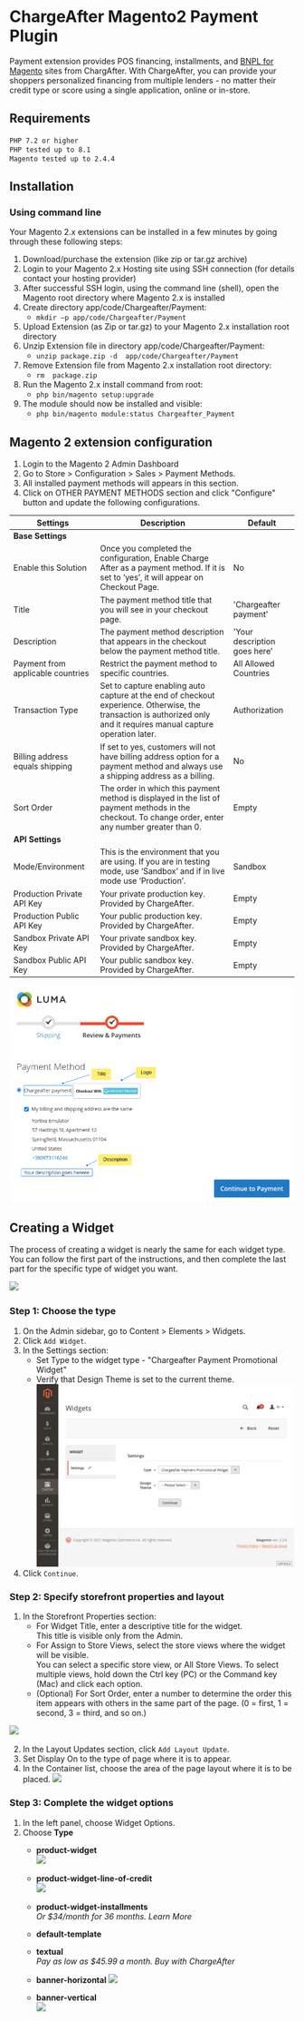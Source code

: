 # ChargeAfter Magento2 Payment Plugin

Payment extension provides POS financing, installments, and [BNPL for Magento](https://chargeafter.com/magento-consumer-financing/) sites from ChargAfter.  With ChargeAfter, you can provide your shoppers personalized financing from multiple lenders - no matter their credit type or score using a single application, online or in-store.

## Requirements

    PHP 7.2 or higher
    PHP tested up to 8.1
    Magento tested up to 2.4.4

## Installation
### Using command line

Your Magento 2.x extensions can be installed in a few minutes by going through these following steps:

1. Download/purchase the extension (like zip or tar.gz archive)
2. Login to your Magento 2.x Hosting site using SSH connection (for details contact your hosting provider)
3. After successful SSH login, using the command line (shell), open the Magento root directory where Magento 2.x is installed
4. Create directory app/code/Chargeafter/Payment:
    - `mkdir –p app/code/Chargeafter/Payment`
5. Upload Extension (as Zip or tar.gz) to your Magento 2.x installation root directory
6. Unzip Extension file in directory app/code/Chargeafter/Payment:
    - `unzip package.zip -d  app/code/Chargeafter/Payment`
7. Remove  Extension file from  Magento 2.x installation root directory:
    - `rm  package.zip`
8. Run the Magento 2.x install command from root:
    - `php bin/magento setup:upgrade`
9. The module should now be installed and visible:
    - `php bin/magento module:status Chargeafter_Payment`

## Magento 2 extension configuration

1. Login to the Magento 2 Admin Dashboard
2. Go to Store > Configuration > Sales > Payment Methods.
3. All installed payment methods will appears in this section.
4. Click on OTHER PAYMENT METHODS section and click "Configure" button and update the following configurations.  

| Settings                          | Description                                                                                                                                                           | Default                      |
|-----------------------------------|-----------------------------------------------------------------------------------------------------------------------------------------------------------------------|------------------------------|
| **Base Settings**                 |                                                                                                                                                                       |                              |
| Enable this Solution              | Once you completed the configuration, Enable Charge After as a payment method. If it is set to ‘yes’, it will appear on Checkout Page.                                | No                           |
| Title                             | The payment method title that you will see in your checkout page.                                                                                                     | 'Chargeafter payment'        |
| Description                       | The payment method description that appears in the checkout below the payment method title.                                                                           | 'Your description goes here' |
| Payment from applicable countries | Restrict the payment method to specific countries.                                                                                                                    | All Allowed Countries        |
| Transaction Type                  | Set to capture enabling auto capture at the end of checkout experience. Otherwise, the transaction is authorized only and it requires manual capture operation later. | Authorization                |
| Billing address equals shipping   | If set to yes, customers will not have billing address option for a payment method and always use a shipping address as a billing.                                    | No                           |
| Sort Order                        | The order in which this payment method is displayed in the list of payment methods in the checkout. To change order, enter any number greater than 0.                 | Empty                        |
| **API Settings**                  |                                                                                                                                                                       |                              |
| Mode/Environment                  | This is the environment that you are using. If you are in testing mode, use ‘Sandbox’ and if in live mode use ‘Production’.                                           | Sandbox                      |
| Production Private API Key        | Your private production key. Provided by ChargeAfter.                                                                                                                 | Empty                        |
| Production Public API Key         | Your public production key. Provided by ChargeAfter.                                                                                                                  | Empty                        |
| Sandbox Private API Key           | Your private sandbox key. Provided by ChargeAfter.                                                                                                                    | Empty                        |
| Sandbox Public API Key            | Your public sandbox key. Provided by ChargeAfter.                                                                                                                     | Empty                        |
![img.png](README/img.png)

## Creating a Widget

The process of creating a widget is nearly the same for each widget type. You can follow the first part of the instructions, and then complete the last part for the specific type of widget you want.

![](https://docs.magento.com/user-guide/images/images/widgets.png)

### Step 1: Choose the type

1. On the Admin sidebar, go to Content > Elements > Widgets.
2. Click `Add Widget`.
3. In the Settings section:
    - Set Type to the widget type - "Chargeafter Payment Promotional Widget"
    - Verify that Design Theme is set to the current theme.
![README/img2.png](README/img2.png)
4. Click `Continue`.

### Step 2: Specify storefront properties and layout

1. In the Storefront Properties section:
    - For Widget Title, enter a descriptive title for the widget.  
      This title is visible only from the Admin.
    - For Assign to Store Views, select the store views where the widget will be visible.  
      You can select a specific store view, or All Store Views. To select multiple views, hold down the Ctrl key (PC) or the Command key (Mac) and click each option.
    - (Optional) For Sort Order, enter a number to determine the order this item appears with others in the same part of the page. (0 = first, 1 = second, 3 = third, and so on.)

![](https://docs.magento.com/user-guide/images/images/widget-storefront-properties.png)

2. In the Layout Updates section, click `Add Layout Update`.
3. Set Display On to the type of page where it is to appear.
4. In the Container list, choose the area of the page layout where it is to be placed.
![](https://docs.magento.com/user-guide/images/images/widget-layout-update-home-page.png)
   
### Step 3: Complete the widget options

1. In the left panel, choose Widget Options.
2. Choose **Type**
    - **product-widget**  
    ![](https://files.readme.io/d9f0f64-product-widget.svg)
      
    - **product-widget-line-of-credit**  
    ![](https://files.readme.io/33b8e22-product-widget-line-of-credit.svg)
      
    - **product-widget-installments**  
      *Or $34/month for 36 months. Learn More*
   
    - **default-template** 
      
    - **textual**  
      *Pay as low as $45.99 a month. Buy with ChargeAfter*
      
    - **banner-horizontal**
    ![](https://files.readme.io/6e7cf34-banner-horizontal.svg)
      
    - **banner-vertical**  
    ![](https://files.readme.io/a8b3e5a-banner-vertical.svg)
      
